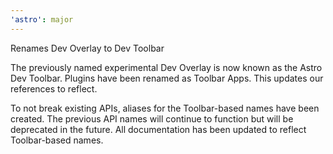 ```yaml
---
'astro': major
---
```


Renames Dev Overlay to Dev Toolbar

The previously named experimental Dev Overlay is now known as the Astro Dev Toolbar. Plugins have been renamed as Toolbar Apps. This updates our references to reflect.

To not break existing APIs, aliases for the Toolbar-based names have been created. The previous API names will continue to function but will be deprecated in the future. All documentation has been updated to reflect Toolbar-based names.
